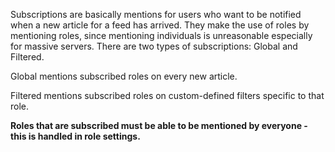 Subscriptions are basically mentions for users who want to be notified when a new article for a feed has arrived. They make the use of roles by mentioning roles, since mentioning individuals is unreasonable especially for massive servers. There are two types of subscriptions: Global and Filtered. 

Global mentions subscribed roles on every new article. 

Filtered mentions subscribed roles on custom-defined filters specific to that role.

**Roles that are subscribed must be able to be mentioned by everyone - this is handled in role settings.**